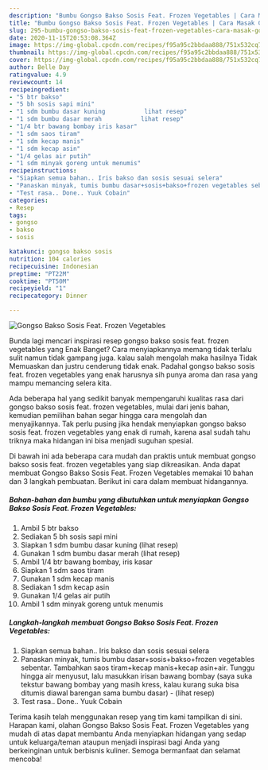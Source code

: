 ```yaml
---
description: "Bumbu Gongso Bakso Sosis Feat. Frozen Vegetables | Cara Masak Gongso Bakso Sosis Feat. Frozen Vegetables Yang Bisa Manjain Lidah"
title: "Bumbu Gongso Bakso Sosis Feat. Frozen Vegetables | Cara Masak Gongso Bakso Sosis Feat. Frozen Vegetables Yang Bisa Manjain Lidah"
slug: 295-bumbu-gongso-bakso-sosis-feat-frozen-vegetables-cara-masak-gongso-bakso-sosis-feat-frozen-vegetables-yang-bisa-manjain-lidah
date: 2020-11-15T20:53:08.364Z
image: https://img-global.cpcdn.com/recipes/f95a95c2bbdaa888/751x532cq70/gongso-bakso-sosis-feat-frozen-vegetables-foto-resep-utama.jpg
thumbnail: https://img-global.cpcdn.com/recipes/f95a95c2bbdaa888/751x532cq70/gongso-bakso-sosis-feat-frozen-vegetables-foto-resep-utama.jpg
cover: https://img-global.cpcdn.com/recipes/f95a95c2bbdaa888/751x532cq70/gongso-bakso-sosis-feat-frozen-vegetables-foto-resep-utama.jpg
author: Belle Day
ratingvalue: 4.9
reviewcount: 14
recipeingredient:
- "5 btr bakso"
- "5 bh sosis sapi mini"
- "1 sdm bumbu dasar kuning           lihat resep"
- "1 sdm bumbu dasar merah           lihat resep"
- "1/4 btr bawang bombay iris kasar"
- "1 sdm saos tiram"
- "1 sdm kecap manis"
- "1 sdm kecap asin"
- "1/4 gelas air putih"
- "1 sdm minyak goreng untuk menumis"
recipeinstructions:
- "Siapkan semua bahan.. Iris bakso dan sosis sesuai selera"
- "Panaskan minyak, tumis bumbu dasar+sosis+bakso+frozen vegetables sebentar. Tambahkan saos tiram+kecap manis+kecap asin+air. Tunggu hingga air menyusut, lalu masukkan irisan bawang bombay (saya suka tekstur bawang bombay yang masih kress, kalau kurang suka bisa ditumis diawal barengan sama bumbu dasar)           (lihat resep)"
- "Test rasa.. Done.. Yuuk Cobain"
categories:
- Resep
tags:
- gongso
- bakso
- sosis

katakunci: gongso bakso sosis 
nutrition: 104 calories
recipecuisine: Indonesian
preptime: "PT22M"
cooktime: "PT50M"
recipeyield: "1"
recipecategory: Dinner

---
```



![Gongso Bakso Sosis Feat. Frozen Vegetables](https://img-global.cpcdn.com/recipes/f95a95c2bbdaa888/751x532cq70/gongso-bakso-sosis-feat-frozen-vegetables-foto-resep-utama.jpg)

Bunda lagi mencari inspirasi resep gongso bakso sosis feat. frozen vegetables yang Enak Banget? Cara menyiapkannya memang tidak terlalu sulit namun tidak gampang juga. kalau salah mengolah maka hasilnya Tidak Memuaskan dan justru cenderung tidak enak. Padahal gongso bakso sosis feat. frozen vegetables yang enak harusnya sih punya aroma dan rasa yang mampu memancing selera kita.



Ada beberapa hal yang sedikit banyak mempengaruhi kualitas rasa dari gongso bakso sosis feat. frozen vegetables, mulai dari jenis bahan, kemudian pemilihan bahan segar hingga cara mengolah dan menyajikannya. Tak perlu pusing jika hendak menyiapkan gongso bakso sosis feat. frozen vegetables yang enak di rumah, karena asal sudah tahu triknya maka hidangan ini bisa menjadi suguhan spesial.


Di bawah ini ada beberapa cara mudah dan praktis untuk membuat gongso bakso sosis feat. frozen vegetables yang siap dikreasikan. Anda dapat membuat Gongso Bakso Sosis Feat. Frozen Vegetables memakai 10 bahan dan 3 langkah pembuatan. Berikut ini cara dalam membuat hidangannya.

<!--inarticleads1-->

##### Bahan-bahan dan bumbu yang dibutuhkan untuk menyiapkan Gongso Bakso Sosis Feat. Frozen Vegetables:

1. Ambil 5 btr bakso
1. Sediakan 5 bh sosis sapi mini
1. Siapkan 1 sdm bumbu dasar kuning           (lihat resep)
1. Gunakan 1 sdm bumbu dasar merah           (lihat resep)
1. Ambil 1/4 btr bawang bombay, iris kasar
1. Siapkan 1 sdm saos tiram
1. Gunakan 1 sdm kecap manis
1. Sediakan 1 sdm kecap asin
1. Gunakan 1/4 gelas air putih
1. Ambil 1 sdm minyak goreng untuk menumis




<!--inarticleads2-->

##### Langkah-langkah membuat Gongso Bakso Sosis Feat. Frozen Vegetables:

1. Siapkan semua bahan.. Iris bakso dan sosis sesuai selera
1. Panaskan minyak, tumis bumbu dasar+sosis+bakso+frozen vegetables sebentar. Tambahkan saos tiram+kecap manis+kecap asin+air. Tunggu hingga air menyusut, lalu masukkan irisan bawang bombay (saya suka tekstur bawang bombay yang masih kress, kalau kurang suka bisa ditumis diawal barengan sama bumbu dasar) -           (lihat resep)
1. Test rasa.. Done.. Yuuk Cobain




Terima kasih telah menggunakan resep yang tim kami tampilkan di sini. Harapan kami, olahan Gongso Bakso Sosis Feat. Frozen Vegetables yang mudah di atas dapat membantu Anda menyiapkan hidangan yang sedap untuk keluarga/teman ataupun menjadi inspirasi bagi Anda yang berkeinginan untuk berbisnis kuliner. Semoga bermanfaat dan selamat mencoba!
